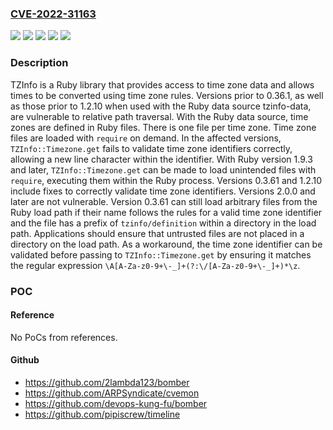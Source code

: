### [CVE-2022-31163](https://cve.mitre.org/cgi-bin/cvename.cgi?name=CVE-2022-31163)
![](https://img.shields.io/static/v1?label=Product&message=tzinfo&color=blue)
![](https://img.shields.io/static/v1?label=Version&message=%3C%200.3.61%20&color=brightgreen)
![](https://img.shields.io/static/v1?label=Version&message=%3E%3D%201.0.0%2C%20%3C%201.2.10%20&color=brightgreen)
![](https://img.shields.io/static/v1?label=Vulnerability&message=CWE-22%3A%20Improper%20Limitation%20of%20a%20Pathname%20to%20a%20Restricted%20Directory%20('Path%20Traversal')&color=brightgreen)
![](https://img.shields.io/static/v1?label=Vulnerability&message=CWE-23%3A%20Relative%20Path%20Traversal&color=brightgreen)

### Description

TZInfo is a Ruby library that provides access to time zone data and allows times to be converted using time zone rules. Versions prior to 0.36.1, as well as those prior to 1.2.10 when used with the Ruby data source tzinfo-data, are vulnerable to relative path traversal. With the Ruby data source, time zones are defined in Ruby files. There is one file per time zone. Time zone files are loaded with `require` on demand. In the affected versions, `TZInfo::Timezone.get` fails to validate time zone identifiers correctly, allowing a new line character within the identifier. With Ruby version 1.9.3 and later, `TZInfo::Timezone.get` can be made to load unintended files with `require`, executing them within the Ruby process. Versions 0.3.61 and 1.2.10 include fixes to correctly validate time zone identifiers. Versions 2.0.0 and later are not vulnerable. Version 0.3.61 can still load arbitrary files from the Ruby load path if their name follows the rules for a valid time zone identifier and the file has a prefix of `tzinfo/definition` within a directory in the load path. Applications should ensure that untrusted files are not placed in a directory on the load path. As a workaround, the time zone identifier can be validated before passing to `TZInfo::Timezone.get` by ensuring it matches the regular expression `\A[A-Za-z0-9+\-_]+(?:\/[A-Za-z0-9+\-_]+)*\z`.

### POC

#### Reference
No PoCs from references.

#### Github
- https://github.com/2lambda123/bomber
- https://github.com/ARPSyndicate/cvemon
- https://github.com/devops-kung-fu/bomber
- https://github.com/pipiscrew/timeline

